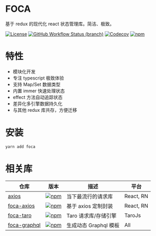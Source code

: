 # FOCA

基于 redux 的现代化 react 状态管理库。简洁、极致。

[![License](https://img.shields.io/github/license/foca-js/foca)](https://github.com/foca-js/foca/blob/master/LICENSE)
[![GitHub Workflow Status (branch)](https://img.shields.io/github/workflow/status/foca-js/foca/CI/master)](https://github.com/foca-js/foca/actions)
[![Codecov](https://img.shields.io/codecov/c/github/foca-js/foca)](https://codecov.io/gh/foca-js/foca)
[![npm](https://img.shields.io/npm/v/foca)](https://www.npmjs.com/package/foca)

# 特性

- 模块化开发
- 专注 typescript 极致体验
- 支持 Map/Set 数据类型
- 内置 immer 快速处理状态
- effect 方法自动追踪状态
- 差异化多引擎数据持久化
- 与其他 redux 库共存，方便迁移

# 安装

```bash
yarn add foca
```

# 相关库

| 仓库                                                    | 版本                                                                                            | 描述                  | 平台      |
| ------------------------------------------------------- | ----------------------------------------------------------------------------------------------- | --------------------- | --------- |
| [axios](https://github.com/axios/axios)                 | [![npm](https://img.shields.io/npm/v/axios)](https://www.npmjs.com/package/axios)               | 当下最流行的请求库    | React, RN |
| [foca-axios](https://github.com/foca-js/foca-axios)     | [![npm](https://img.shields.io/npm/v/foca-axios)](https://www.npmjs.com/package/foca-axios)     | 基于 axios 定制封装   | React, RN |
| [foca-taro](https://github.com/foca-js/foca-taro)       | [![npm](https://img.shields.io/npm/v/foca-taro)](https://www.npmjs.com/package/foca-taro)       | Taro 请求库/存储引擎  | TaroJs    |
| [foca-graphql](https://github.com/foca-js/foca-graphql) | [![npm](https://img.shields.io/npm/v/foca-graphql)](https://www.npmjs.com/package/foca-graphql) | 生成动态 Graphql 模板 | All       |
